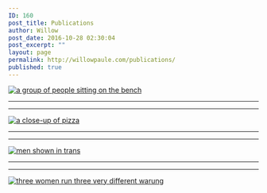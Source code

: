 ```yaml
---
ID: 160
post_title: Publications
author: Willow
post_date: 2016-10-28 02:30:04
post_excerpt: ""
layout: page
permalink: http://willowpaule.com/publications/
published: true
---
```

<a href="http://willowpaule.com/wp-content/uploads/2016/10/Ambarawa_willowpaule.pdf" target="_blank"><img src="http://willowpaule.com/wp-content/uploads/2016/12/Ambarawa.jpg" alt="a group of people sitting on the bench" /></a>
<hr />
<hr />
<a href="http://willowpaule.com/wp-content/uploads/2016/10/When-eating-local-means_willowpaule.pdf" target="_blank"><img class="alignnone size-full" src="http://willowpaule.com/wp-content/uploads/2016/12/When-eating.jpg" alt="a close-up of pizza" /></a>
<hr />
<hr />
<a href="http://willowpaule.com/wp-content/uploads/2016/10/Jatilan_willowpaule.pdf" target="_blank"><img src="http://willowpaule.com/wp-content/uploads/2016/12/Jatilan.jpg" alt="men shown in trans"/></a>
<hr />
<hr />
<a href="http://willowpaule.com/wp-content/uploads/2016/10/3-women-run-3…warung_willowpaule.pdf" target="_blank"><img class="alignnone size-full wp-image-171" src="http://willowpaule.com/wp-content/uploads/2016/12/3-women-.jpg" alt="three women run three very different warung" /></a>
